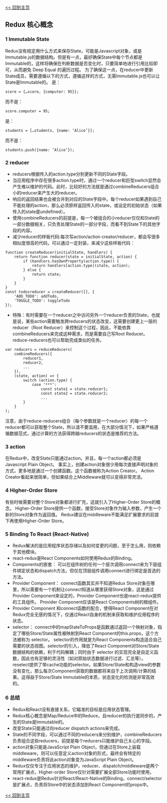 [<< 回到主页](http://suzy1993.github.io/misszy/)

## Redux 核心概念

### 1 Immutable State
Redux没有规定用什么方式来保存State，可能是Javascript对象，或是Immutable.js的数据结构。但是有一点，最好确保State中每个节点都是Immutable的，这样将确保在判断数据是否变化时，只要简单地进行引用比较即可，从而避免 Deep Equal 的遍历过程。
为了确保这一点，在reducer中更新State成员，需要遵循以下的方式，遵循这样的方式，无需Immutable.js也可以让State是Immutable的。
是：
```
score = {…score, {computer: 95}};
```
而不是：
```
score.computer = 95;
```
是：
```
students = […students, {name: ‘Alice’}];
```
而不是：
```
students.push({name: ‘Alice’});
```

### 2 reducer
* reducers根据传入的action.type分别更新不同的State字段。
* 当应用程序中存在很多action.type时，通过一个reducer和巨型switch显然会产生难以维护的代码。此时，比较好的方法就是通过combineReducers组合小的reducer来产生大的reducer。
* 响应的返回结果也会被合并到对应的State字段中。每个reducer如果遇到自己不能处理的action，那么必须原样返回传入的state，或设定的初始状态（如果传入的state是undefined）。
* 使用combineReducers的前提是，每一个被组合的小reducer仅仅和State的一部分数据相关，只负责处理State的一部分字段，而看不到State下的其他字段的内容。
* 减少reducer的样板代码:每次写action/action creator/reducer，都会写很多相似度很高的代码，可以通过一定封装，来减少这些样板代码：

```
function createReducer(initialState, handlers) {
    return function reducer(state = initialState, action) {
        if (handlers.hasOwnProperty(action.type)) {
            return handlers[action.type](state, action);
        } else {
            return state;
        }
    }
}
const todosreducer = createReducer([], {
    'ADD_TODO': addTodo,
    'TOGGLE_TODO': toggleTodo
});
```
* 特殊：有时需要在一个reducer之中访问另外一个reducer负责的State，也就是说，某些action需要触发跨reducers的状态改变，这需要创建更上一层的reducer（Root Reducer）来控制这个过程，因此，不能依靠combineReducers来完成这种需求，而是需要自己写Root Reducer。reduce-reducers也可以帮助完成类似的任务。

```
var reducers = reduceReducers(
    combineReducers({
        reducer1,
        reducer2,
        ...
    }),
    (state, action) => {
        switch (action.type) {
            case '***’:
                const state1 = state.reducer1;
                const state2 = state.reducer2;
                ...
        }
    }
);
```
注意，由于reduce-reducers组合（每个参数就是一个reducer）的每一个reducer都可以获取整个State，所以请不要滥用，在大部分情况下，如果严格遵循数据范式，通过计算的方法获得跨越reducers的状态是推荐的方法。

### 3 action
在Redux中，改变State只能通过action。并且，每一个action都必须是Javascript Plain Object。
事实上，创建action对象很少用每次直接声明对象的方式，更多地是通过一个创建函数。这个函数被称为Action Creator。
Action Creator看起来很简单，但如果结合上Middleware就可以变得非常灵活。

### 4 Higher-Order Store
有些时候需要对整个Store对象都进行扩充，这就引入了Higher-Order Store的概念。
Higher-Order Store提供一个函数，接受Store对象作为输入参数，产生一个新的Store对象作为返回值。
Redux建议在middleware不能满足扩展要求的前提下再使用Higher-Order Store。

### 5 Binding To React (React-Native)
* Redux解决的是应用程序状态存储以及如何变更的问题，至于怎么用，则依赖于其他模块。
* react-redux是React Components如何使用Redux的Binding。
* Components的嵌套：
可以在组件树的任何一个层次调用connect来为下层组件绑定状态和dispatch方法，但仅在顶层组件调用connect进行绑定是首选的方法。
* Provider Component：
connect函数其实并不知道Redux Store对象在哪里，所以需要有一个机制让connect知道从哪里获得Store对象，这是通过Provider Component来设定的，Provider Component也是react-redux提供的工具组件。
Provider Component应该是React Components树的根组件。
* Provider Component 和connect函数的配合，使得React Component在对Redux完全无感的情况下，仅通过React自身的机制来获取和维护应用程序的状态。
* selector：
connect中的mapStateToProps是函数通过返回一个映射对象，指定了哪些Store/State属性被映射到React Component的this.props，这个方法被称为 selector。
selector的作用就是为React Components构造适合自己需要的状态视图。selector的引入，降低了React Component对Store/State数据结构的依赖，利于代码解耦；同时由于 selector 的实现完全是自定义函数，因此也有足够的灵活性（如对原始状态数据进行过滤、汇总等）。
reselect提供了带cache功能的selector。如果Store/State和构造view的参数没有变化，那么每次Component获取的数据都将来自于上次调用/计算的结果。这得益于Store/State Immutable的本质，状态变化的检测是非常高效的。

### 6 总结
* Redux和React没有直接关系，它瞄准的目标是应用状态管理。
* Redux核心概念是Map/Reduce中的Reduce，且reducer的执行是同步的，产生的State是Immutable的。
* 改变State只能通过向reducer dispatch actions来完成。
* State的不同字段，可以通过不同的reducers来分别维护，combineReducers负责组合这些reducers，前提是每个reducers只能维护自己关心的字段。
* action对象只能是JavaScript Plain Object，但通过在Store上装载middleware，则可以任意定义action对象的形式，最终会有特定的middleware负责将此action对象变为JavaScript Plain Object。
* Redux仅仅专注于应用状态的维护，reducer、dispatch/middleware是两个常用扩展点，Higher-order Store仅针对需要扩展全部Store功能时使用。
* react-redux是Redux针对React/React-Native的Binding，connect/selector是扩展点，负责将Store中的状态添加到React Component的props中。

[<< 回到主页](http://suzy1993.github.io/misszy/)
